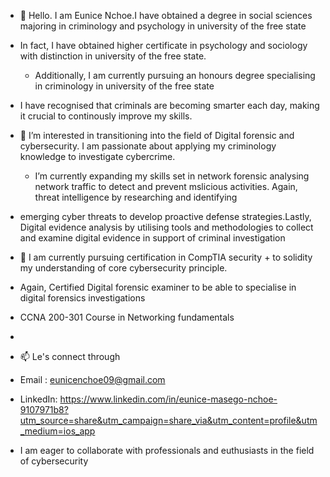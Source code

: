 - 👋 Hello. I am Eunice Nchoe.I have obtained a degree in social sciences majoring in criminology and psychology in university of the free state
- In fact, I have obtained  higher certificate in psychology and sociology with distinction in university of the free state.
  - Additionally, I am currently pursuing an honours degree specialising in criminology in university of the free state
- I have  recognised that criminals are becoming smarter each day, making it crucial to continously improve my skills.
  
- 👀 I’m interested in  transitioning into the field of Digital forensic and cybersecurity. I am passionate  about applying my criminology knowledge  to investigate cybercrime.
  - I’m currently expanding my skills set in  network forensic analysing  network traffic to detect and prevent  mslicious activities. Again, threat intelligence by researching and identifying
- emerging cyber threats to develop proactive defense strategies.Lastly, Digital evidence analysis by utilising  tools and methodologies to collect and examine digital evidence in support of criminal investigation
  
- 💞️ I am currently pursuing certification in CompTIA security + to solidity my understanding of core cybersecurity principle.
- Again, Certified Digital forensic examiner to be able to specialise in digital forensics investigations
- CCNA 200-301 Course in Networking fundamentals
- 
- 📫 Le's connect through
- Email : eunicenchoe09@gmail.com
- LinkedIn: https://www.linkedin.com/in/eunice-masego-nchoe-9107971b8?utm_source=share&utm_campaign=share_via&utm_content=profile&utm_medium=ios_app
- I am eager to collaborate with professionals and euthusiasts in the field of cybersecurity
  

<!---
Eunice359/Eunice359 is a ✨ special ✨ repository because its `README.md` (this file) appears on your GitHub profile.
You can click the Preview link to take a look at your changes.
--->
